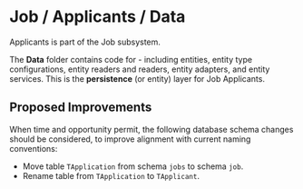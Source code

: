 # Job / Applicants / Data

Applicants is part of the Job subsystem.
  
The **Data** folder contains code for - including entities, entity type configurations, entity readers and readers, entity adapters, and entity services. This is the **persistence** (or entity) layer for Job Applicants.

## Proposed Improvements

When time and opportunity permit, the following database schema changes should be considered, to improve alignment with current naming conventions:

* Move table `TApplication` from schema `jobs` to schema `job`.
* Rename table from `TApplication` to `TApplicant`.
